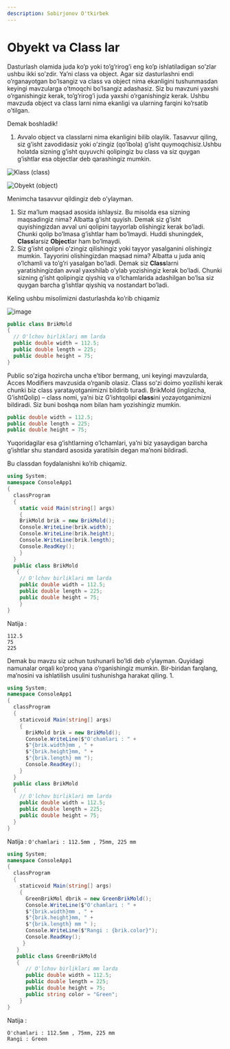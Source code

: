```yaml
---
description: Sobirjonov O'tkirbek
---
```


# Obyekt va Class lar

Dasturlash olamida juda ko’p yoki to’g’rirog’i eng ko’p ishlatiladigan so’zlar ushbu ikki so’zdir. Ya’ni class va object. Agar siz dasturlashni endi o’rganayotgan bo’lsangiz va class va object nima ekanligini tushunmasdan keyingi mavzularga o’tmoqchi bo’lsangiz adashasiz. Siz bu mavzuni yaxshi o’rganishingiz kerak, to’g’rirog’i juda yaxshi o’rganishingiz kerak. Ushbu mavzuda object va class larni nima ekanligi va ularning farqini ko’rsatib o’tilgan. 

Demak boshladik!

1.	Avvalo object va classlarni nima ekanligini bilib olaylik. 
Tasavvur qiling, siz g’isht zavodidasiz yoki o’zingiz (qo’lbola) g’isht quymoqchisiz.Ushbu holatda sizning g’isht quyuvchi qolipingiz bu class va siz quygan g’ishtlar esa objectlar deb qarashingiz mumkin.

![Klass (class) ](https://user-images.githubusercontent.com/91861166/139823443-1e74b177-74c8-48be-a2ae-8d3b6653a684.png)

![Obyekt (object) ](https://user-images.githubusercontent.com/91861166/139823902-4b5bfcb8-6fde-40ce-b2f1-52a37a2ac824.png)

Menimcha tasavvur qildingiz deb o’ylayman.
1. Siz ma’lum maqsad asosida ishlaysiz. Bu misolda esa sizning maqsadingiz nima? Albatta g’isht quyish. Demak siz g’isht quyishingizdan avval uni qolipini tayyorlab olishingiz kerak bo’ladi. Chunki qolip bo’lmasa g’ishtlar ham bo’lmaydi. Huddi shuningdek, **Class**larsiz **Object**lar ham bo’lmaydi. 
2. Siz g’isht qolipni o’zingiz qilishingiz yoki tayyor yasalganini olishingiz mumkin. Tayyorini olishingizdan maqsad nima? Albatta u juda aniq o’lchamli va to’g’ri yasalgan bo’ladi. Demak siz **Class**larni yaratishingizdan avval yaxshilab o’ylab yozishingiz kerak bo’ladi. Chunki sizning g’isht qolipingiz qiyshiq va o’lchamlarida adashilgan bo’lsa siz quygan barcha g’ishtlar qiyshiq va nostandart bo’ladi.

Keling ushbu misolimizni dasturlashda ko’rib chiqamiz

![image](https://user-images.githubusercontent.com/91861166/139824677-1628e00c-83a5-498f-a04d-87b90798c609.png)

```csharp
public class BrikMold
{
  // O'lchov birliklari mm larda
  public double width = 112.5;
  public double length = 225;
  public double height = 75;
}
```

Public so’ziga hozircha uncha e’tibor bermang, uni keyingi mavzularda, Acces Modifiers mavzusida o’rganib olasiz.
Class so’zi doimo yozilishi kerak chunki biz class yaratayotganimizni bildirib turadi.
BrikMold (inglizcha, G’ishtQolip) – class nomi, ya’ni biz G’ishtqolipi **class**ini yozayotganimizni bildiradi. Siz buni boshqa nom bilan ham yozishingiz mumkin.

```csharp
public double width = 112.5;
public double length = 225;
public double height = 75;
```

Yuqoridagilar esa g’ishtlarning o’lchamlari, ya’ni biz yasaydigan barcha g’ishtlar shu standard asosida yaratilsin degan ma’noni bildiradi.

Bu classdan foydalanishni ko’rib chiqamiz.
```csharp
using System;
namespace ConsoleApp1
{
  classProgram
  {
    static void Main(string[] args)
    {
    BrikMold brik = new BrikMold();
    Console.WriteLine(brik.width);
    Console.WriteLine(brik.height);
    Console.WriteLine(brik.length);
    Console.ReadKey();
    }
  }
  public class BrikMold
   {
    // O'lchov birliklari mm larda
    public double width = 112.5;
    public double length = 225;
    public double height = 75;
    }
}
```

Natija :
```
112.5
75
225
```

Demak bu mavzu siz uchun tushunarli bo’ldi deb o’ylayman. Quyidagi namunalar orqali ko’proq yana o’rganishingiz mumkin. Bir-biridan farqlang, ma’nosini va ishlatilish usulini tushunishga harakat qiling.
1.
```csharp	
using System;
namespace ConsoleApp1
{
  classProgram
  {
    staticvoid Main(string[] args)
    {
      BrikMold brik = new BrikMold();
      Console.WriteLine($"O'chamlari : " +
      $"{brik.width}mm , " +
      $"{brik.height}mm, " +
      $"{brik.length} mm ");
      Console.ReadKey();
    }
  }
  public class BrikMold
  {
    // O'lchov birliklari mm larda
    public double width = 112.5;
    public double length = 225;
    public double height = 75;
  }
}
```

Natija :
`O'chamlari : 112.5mm , 75mm, 225 mm`


```csharp
using System;
namespace ConsoleApp1
{
  classProgram
  {
    staticvoid Main(string[] args)
    {
      GreenBrikMol dbrik = new GreenBrikMold();
      Console.WriteLine($"O'chamlari : " +
      $"{brik.width}mm , " +
      $"{brik.height}mm, " +
      $"{brik.length} mm " );
      Console.WriteLine($"Rangi : {brik.color}");
      Console.ReadKey();
     }
   }
   public class GreenBrikMold
   {
      // O'lchov birliklari mm larda
      public double width = 112.5;
      public double length = 225;
      public double height = 75;
      public string color = "Green";
    }
}
```
Natija :
```
O'chamlari : 112.5mm , 75mm, 225 mm
Rangi : Green
```
